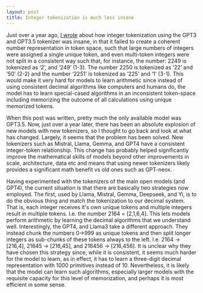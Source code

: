 ```yaml
---
layout: post
title: Integer tokenization is much less insane
---
```



Just over a year ago, [I wrote](https://www.beren.io/2023-02-04-Integer-tokenization-is-insane/) about how integer tokenization using the GPT3 and GPT3.5 tokenizer was insane, in that it failed to create a coherent number representation in token space, such that large numbers of integers were assigned a single unique token, and even multi-token integers were not split in a consistent way such that, for instance, the number: 2249 is tokenized as ‘2’, and ‘249’ (1-3). The number 2250 is tokenized as ‘22’ and ‘50’ (2-2) and the number ‘2251’ is tokenized as ‘225’ and ‘1’ (3-1). This would make it very hard for models to learn arithmetic since instead of using consistent decimal algorithms like computers and humans do, the model has to learn special-cased algorithms in an inconsistent token-space including memorizing the outcome of all calculations using unique memorized tokens.

When this post was written, pretty much the only available model was GPT3.5. Now, just over a year later, there has been an absolute explosion of new models with new tokenizers, so I thought to go back and look at what has changed. Largely, it seems that the problem has been solved. New tokenizers such as Mistral, Llama, Gemma, and GPT4 have a consistent integer-token relationship. This change has probably helped significantly improve the mathematical skills of models beyond other improvements in scale, architecture, data etc and means that using newer tokenizers likely provides a significant math benefit vs old ones such as GPT-neox.

Having experimented with the tokenizers of the main open models (and GPT4), the current situation is that there are basically two strategies now employed. The first, used by Llama, Mistral, Gemma, Deepseek, and Yi, is to do the obvious thing and match the tokenization to our decimal system. That is, each integer receives it's own unique tokens and multiple integers result in multiple tokens. I.e. the number 2164 = \[2,1,6,4\]. This lets models perform arithmetic by learning the decimal algorithms that we understand well. Interestingly, the GPT4, and Llama3 take a different approach. They instead chunk the numbers 0->999 as unique tokens and then split longer integers as sub-chunks of these tokens always to the left. I.e. 2164 -> \[216,4\], 21645 -> \[216,45\], and 216456 -> \[216,456\]. It is unclear why they have chosen this strategy since, while it is consistent, it seems much harder for the model to learn, as in effect, it has to learn a three-digit decimal representation with 1000 primitives instead of 10. Nevertheless, it is likely that the model can learn such algorithms, especially larger models with the requisite capacity for this level of memorization, and perhaps it is most efficient in some sense.
